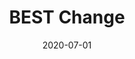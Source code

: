 ---
title: BEST Change
date: '2020-07-01'
area: inprogress
subdomain: Diabetes
status: Active
authors:
  - authorimage: /images/uploads/katlee.jpg
    authorname: Jeffrey Kullgren, MD'
    authorrole: PI
  - authorimage: /images/uploads/DavidDo.jpg
    authorname: 'Shelley Stoll'
    authorrole: Project Manager
summary: >-
  The estimated 84 million US adults with prediabetes can significantly reduce their risk of developing type 2 diabetes mellitus (T2DM) by engaging in a Diabetes Prevention Program (DPP) or using metformin. Although these evidence-based clinical preventive services are widely available, very few patients with prediabetes are currently using them. There is thus a critical need to identify ways to increase engagement of patients with prediabetes in strategies to prevent or delay their progression to T2DM. The intent is to try various techniques such as financial incentives (lotteries), self-determination theory (SDT) and tailored messaging to see what works best versus control. 
features:
  - feature: Patient self reporting
  - feature: 2 way texting
  - feature: Randomization
spotlight: false
condition: Diabetes
intervention: Data collection and self reporting
outcome: Increase adherence to DPP like programs
dedicatedpage: false
label: Research 
image: /images/uploads/hsm.01.jpg
---